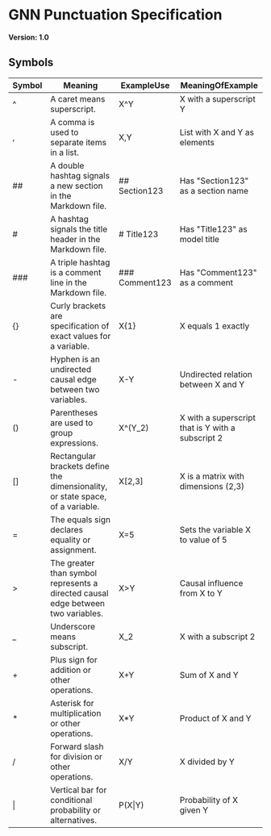 # GNN Punctuation Specification
**Version: 1.0**

## Symbols

| Symbol | Meaning | ExampleUse | MeaningOfExample |
|--------|---------|------------|------------------|
| ^ | A caret means superscript. | X^Y | X with a superscript Y |
| , | A comma is used to separate items in a list. | X,Y | List with X and Y as elements |
| ## | A double hashtag signals a new section in the Markdown file. | ## Section123 | Has "Section123" as a section name |
| # | A hashtag signals the title header in the Markdown file. | # Title123 | Has "Title123" as model title |
| ### | A triple hashtag is a comment line in the Markdown file. | ### Comment123 | Has "Comment123" as a comment |
| {} | Curly brackets are specification of exact values for a variable. | X{1} | X equals 1 exactly |
| - | Hyphen is an undirected causal edge between two variables. | X-Y | Undirected relation between X and Y |
| () | Parentheses are used to group expressions. | X^(Y_2) | X with a superscript that is Y with a subscript 2 |
| [] | Rectangular brackets define the dimensionality, or state space, of a variable. | X[2,3] | X is a matrix with dimensions (2,3) |
| = | The equals sign declares equality or assignment. | X=5 | Sets the variable X to value of 5 |
| > | The greater than symbol represents a directed causal edge between two variables. | X>Y | Causal influence from X to Y |
| _ | Underscore means subscript. | X_2 | X with a subscript 2 |
| + | Plus sign for addition or other operations. | X+Y | Sum of X and Y |
| * | Asterisk for multiplication or other operations. | X*Y | Product of X and Y |
| / | Forward slash for division or other operations. | X/Y | X divided by Y |
| \| | Vertical bar for conditional probability or alternatives. | P(X\|Y) | Probability of X given Y |